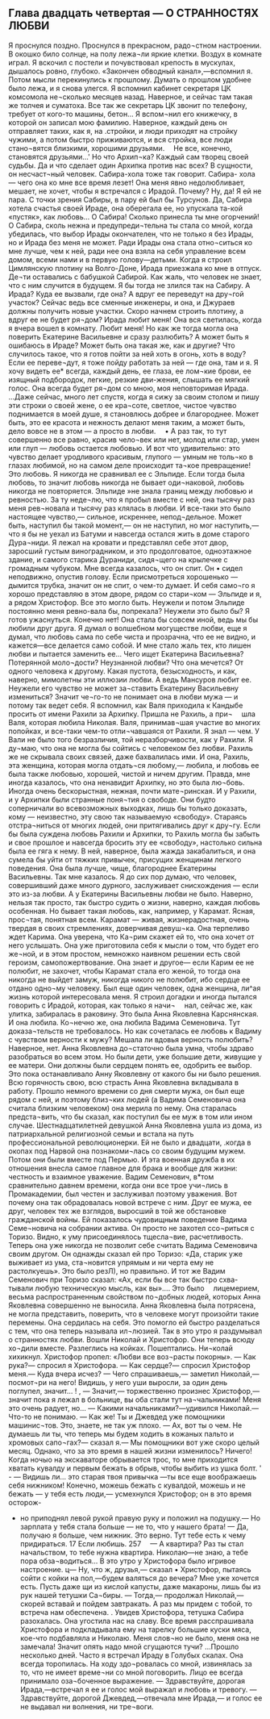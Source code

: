 ## Глава двадцать четвертая — О СТРАННОСТЯХ ЛЮБВИ

Я проснулся поздно. Проснулся в прекрасном, радо¬стном настроении. В окошко било солнце, на полу лежа¬ли яркие клетки. Воздух в комнате играл. Я вскочил с постели и почувствовал крепость в мускулах, дышалось ровно, глубоко. «Закончен обводный канал»,—вспомнил я. Потом мысли перекинулись к прошлому. Думать о прошлом удобнее было лежа, и я снова улегся.
Я вспомнил кабинет секретаря ЦК комсомола не¬сколько месяцев назад. Наверное, и сейчас там такая же толчея и суматоха. Все так же секретарь ЦК звонит по телефону, требует от кого-то машины, бетон... Я вспом¬нил его книжечку, в которой он записал мою фамилию. Наверное, каждый день он отправляет таких, как я, на .стройки, и люди приходят на стройку чужими, а потом быстро приживаются, и вся стройка, все люди стано¬вятся близкими, хорошими друзьями. 
Не все, конечно, становятся друзьями...' Но что Архип¬ка? Каждый сам творец своей судьбы. Да и что сделает один Архипка против нас всех? В сущности, он несчаст¬ный человек. Сабира-хола тоже так говорит. Сабира- хола — чего она ко мне все время лезет! Она меня явно недолюбливает, мешает, не хочет, чтобы я встречался с Ирадой. Почему? Ну, да! Я ей не пара. С точки зрения Сабиры, в пару ей был бы Турсунов. Да, Сабира хотела счастья своей Ираде, она оберегала ее, но упускала та-кой «пустяк», как любовь... О Сабира! Сколько принесла ты мне огорчений! О Сабира, сколь нежна и предупреди¬тельна ты стала со мной, когда убедилась, что выбор Ирады окончателен, что не только я без Ирады, но и Ирада без меня не может. Ради Ирады она стала отно¬ситься ко мне лучше, чем к ней, ради нее она взяла на себя управление всем домом, всеми нами и в первую голову—детьми. Когда я строил Цимлянскую плотину на Волго-Доне, Ирада приезжала ко мне в отпуск. Де¬ти оставались с бабушкой Сабирой.
Как жаль, что человек не знает, что с ним случится в будущем. Я бы тогда не злился так на Сабиру. А Ирада? Куда ее вызвали, где она? А вдруг ее переведут на дру¬гой участок? Сейчас ведь все сменные инженеры, и она, и Джураев должны получить новые участки. Скоро начнем строить плотину, а вдруг ее не будет ря¬дом?
Ирада любит меня! Она вся светилась, когда я вчера вошел в комнату. Любит меня! Но как же тогда могла она поверить Екатерине Васильевне и сразу разлюбить? А может быть я ошибаюсь в Ираде? Может быть она такая же, как и другие? Что случилось такое, что я готов пойти за ней хоть в огонь, хоть в воду? Если ее переве¬дут, я тоже пойду работать за ней — где она, там и я. Я хочу видеть ее* всегда, каждый день, ее глаза, ее лом¬кие брови, ее изящный подбородок, легкие, резкие дви-жения, слышать ее мягкий голос. Она всегда будет ря¬дом со мною, моя неповторимая Ирада.
...Даже сейчас, много лет спустя, когда я сижу за своим столом и пишу эти строки о своей жене, о ее кра¬соте, светлое, чистое чувство поднимается в моей душе, я становлюсь добрее и благороднее. Может быть, это ее красота и нежность делают меня таким, а может быть, дело вовсе не в этом — а просто в любви. 
• А раз так, то тут совершенно все равно, красив чело¬век или нет, молод или стар, умен или глуп — любовь остается любовью. И вот что удивительно: это чувство делает уродливого красивым, глупого — умным не толь¬ко в глазах любимой, но на самом деле происходит та¬кое превращение! Это любовь.
Я никогда не сравнивал ее с Эльпиде. Если тогда была любовь, то значит любовь никогда не бывает оди¬наковой, любовь никогда не повторяется. Эльпиде »не знала границ между любовью и ревностью. За ту неде¬лю, что я пробыл вместе с ней, она тысячу раз меня рев¬новала и тысячу раз клялась в любви. И все-таки это было настоящее чувство,— сильное, искреннее, непод¬дельное. Может быть, наступил бы такой момент,— он не наступил, но мог наступить,—что я бы не уехал из Батуми и навсегда остался жить в доме старого Дура¬ниди. Я лежал на кровати и представлял себе этот двор, заросший густым виноградником, и это продолговатое, одноэтажное здание, и самого старика Дураниди, сидя¬щего на крылечке с громадным чубуком. Мне всегда казалось, что он спит. Он • сидел неподвижно, опустив голову. Если присмотреться хорошенько — дымится трубка, значит он не спит, о чем-то думает. И себя само¬го я хорошо представляю в этом дворе, рядом со стари¬ком — Эльпиде и я, а рядом Христофор. Все это могло быть. Неужели и потом Эльпиде постоянно меня ревно-вала бы, попрекала? Неужели это было бы? Я готов ужаснуться. Конечно нет! Она стала бы совсем иной, ведь мы бы любили друг друга. Я думал о волшебном могуществе любви, еще я думал, что любовь сама по себе чиста и прозрачна, что ее не видно, и кажется—все делается само собой. И мне стало жаль тех, кто лишен любви и пытается заменить ее...
Чего ищет Екатерина Васильевна? Потерянной моло¬дости? Неузнанной любви? Что она мечется? От одного человека к другому. Какая пустота, безысходность, и как, наверно, мимолетны эти иллюзии любви. А ведь Мансуров любит ее. Неужели его чувство не может за¬ставить Екатерину Васильевну измениться? Значит че¬го-то не понимает она в любви мужа — и потому так ведет себя.
Я вспомнил, как Валя приходила к Кандыбе просить от имени Рахили за Архипку. Пришла не Рахиль, а при¬ 
шла Валя, которая любила Николая. Валя, принимав¬шая участие во многих попойках, и все-таки чем-то отли¬чавшаяся от Рахили. Я знал — чем. У Вали не было того безразличия, той неразборчивости, как у Рахили. Я ду¬маю, что она не могла бы сойтись с человеком без любви. Рахиль же не скрывала своих связей, даже бахвалилась ими. И она, Рахиль, эта женщина, которая могла отдать¬ся любому,— любила, и любовь ее была также любовью, хорошей, чистой и ничем другим. Правда, мне иногда казалось, что она ненавидит Архипку, но это была лю¬бовь. Иногда очень бескорыстная, нежная, почти мате¬ринская. И у Рахили, и у Архипки были странные поня¬тия о свободе. Они будто соперничали во всевозможных выходках, лишь бы только доказать, кому — неизвестно, эту свою так называемую «свободу». Стараясь отстра¬ниться от многих людей, они притягивались друг к дру¬гу. Если бы была суждена любовь Рахили и Архипки, то Рахиль могла бы забыть и свое прошлое и навсегда бросить эту ее «свободу», настолько сильна была ее гяга к нему. В ней, наверное, была жажда закабалиться, и она сумела бы уйти от тяжких привычек, присущих женщинам легкого поведения. Она была лучше, чище, благороднее Екатерины Васильевны. Так мне казалось.
Я до сих пор думаю, что человек, совершивший даже много дурного, заслуживает снисхождения — если это из-за любви. А у Екатерины Васильевны любви не было.
Наверно, нельзя так просто, так быстро судить о жизни, наверно, каждая любовь особенная. Но бывает такая любовь, как, например, у Карамат. Ясная, прос¬тая, понятная всем. Карамат — живая, жизнерадостная, очень твердая в своих стремлениях, доверчивая девуш¬ка. Она терпеливо ждет Карима. Она уверена, что Ка¬рим скажет ей то, что она хочет от него услышать. Она уже приготовила себя к мысли о том, что будет его же¬ной, и в этом простом, немножко наивном решении есть свой героизм, самопожертвование. Она знает и другое— если Карим ее не полюбит, не захочет, чтобы Карамат стала его женой, то тогда она никогда не выйдет замуж, никогда никого не полюбит, ибо сердце ее отдано одно¬му человеку.
Был еще один человек, одна женщина, ли^ая жизнь которой интересовала меня. Я строил догадки и иногда пытался говорить с Ирадой, которая, как только я начи¬ 
нал, сейчас же, как улитка, забиралась в раковину. Это была Анна Яковлевна Карснянская. И она любила. Ко¬нечно же, она любила Вадима Семеновича. Тут доказа¬тельств не требовалось. Но как сочеталась ее любовь к Вадиму с чувством верности к мужу? Мешала ли вдовья верность полюбить? Наверное, нет. Анна Яковлевна до¬статочно была умна, чтобы здраво разобраться во всем этом. Но были дети, уже большие дети, живущие у ее матери. Они должны были сердцем понять ее, одобрить ее выбор. Это пока останавливало Анну Яковлевну от какого бы ни было решения.
Всю горячность свою, всю страсть Анна Яковлевна вкладывала в работу. Прошло немного времени со дня смерти мужа, он был еще рядом с ней, и поэтому близ¬ких людей (а Вадима Семеновича она считала близким человеком) она мерила по нему. Она старалась предста¬вить, что бы сказал, как поступил бы ее муж в том или ином случае.
Шестнадцатилетней девушкой Анна Яковлевна ушла из дома, из патриархальной религиозной семьи и встала на путь профессиональной революционерки. Ей не было и двадцати, .когда в окопах под Нарвой она познакоми¬лась со своим будущим мужем. Потом они были вместе под Пермью. И эта военная дружба в их отношения внесла самое главное для брака и вообще для жизни: честность и взаимное уважение. Вадим Семенович, в*том сравнительно давнем времени, когда они все трое учи¬лись в Промакадемии, был честен и заслуживал поэтому уважения. Вот почему она так обрадовалась новой встрече с ним. Друг ее мужа, ее друг, человек тех же взглядов, выросший в той же обстановке гражданской войны.
Ей показалось чудовищным поведение Вадима Семе¬новича на собрании актива. Он просто не захотел ссо¬риться с Торизо. Видно, к уму присоединялось тщесла¬вие, расчетливость.
Теперь она уже никогда не позволит себе считать Вадима Семеновича своим другом. Он однажды сказал ей про Торизо: «Да, старик уже выживает из ума, ста¬новится упрямым и ни черта ему не растолкуешь». Это было резЛ), но правильно. И тот же Вадим Семенович при Торизо сказал: «Ах, если бы все так быстро схва-тывали любую техническую мысль, как вы».... Это было 
лицемерием, весьма распространенным свойством по¬добных людей, которых Анна Яковлевна совершенно не выносила. Анна Яковлевна была потрясена, не могла представить, поверить, что в человеке могут произойти такие перемены. Она сердилась на себя. Это помогло ей быстро разделаться с тем, что она теперь называла ил¬люзией.
Так в это утро я раздумывал о странностях любви.
Вошли Николай и Христофор. Они теперь всюду хо¬дили вместе. Разлеглись на койках. Пошептались. Ни¬колай хихикнул. Христофор пропел: «Любви все воз¬расты покорны».
— Как рука?— спросил я Христофора.
— Как сердце?— спросил Христофор меня.— Куда вчера исчез?
— Чего спрашиваешь,— заметил Николай,— посмот¬ри на него! Видишь, у него уши выросли, за один день поглупел, значит...  !   ,
— Значит,— торжественно произнес Христофор,— значит пока я лежал в больнице, вы оба стали тут на¬чальниками! Меня это очень радует, но...
— Какими начальниками?—удивился Николай.— Что-то не понимаю.
— Как же! Ты и Джевдед уже помощники машинис¬тов. Это, знаете, не так уж плохо.
— Ах, вот ты о чем. Не думаешь ли ты, что теперь мы будем ходить в кожаных пальто и хромовых сапо¬гах?— сказал я.— Мы помощники вот уже скоро целый месяц. Однако, что за это время в нашей жизни изменилось? Ничего! Когда ночыо на экскаваторе обрывается трос, то мне приходится хватать кувалду и первым бежать в обрыв, чтобы выбить из ушка болт. ' -
— Видишь ли... это старая твоя привычка —ты все еще воображаешь себя нижником! Конечно, можешь бежать с кувалдой, можешь и не бежать — у тебя есть люди,— усмехнулся Христофор; он в это время осторож-
* но приподнял левой рукой правую руку и положил на подушку.— Но зарплата у тебя стала больше — не то, что у нашего брата!
— Да, получаю я больше, чем нижник. Это верно. Тут тебе есть к чему придираться.
17 Если любишь.
257 
— А квартира? Раз ты стал начальством, то тебе нужна квартира. Николаю—не знаю, а тебе пора обза¬водиться...
В это утро у Христофора было игривое настроение.
ц— Ну, что ж, друзья,— сказал • Христофор, пытаясь сойти с койки на пол,—будем валяться до вечера? Мне уже хочется есть. Пусть даже щи из кислой капусты, даже макароны, лишь бы из рук нашей тетушки Са¬биры.
— Тогда,— продолжал Николай,— скорей вставай и пойдем завтракать. А раз мы придем с тобой, то встреча нам обеспечена. .
Увидев Христофора, тетушка Сабира разохалась. Она угостила нас на славу. Все время расспрашивала Христофора и подкладывала ему на тарелку большие куски мяса, кое-что подбавляла и Николаю. Меня слов¬но не было, меня она не замечала! Значит опять надо мной сгущаются тучи?
...Прошло несколько дней. Часто я встречал Ираду в Голубых скалах. Она всегда торопилась. На ходу здо¬ровалась со мной, извинялась за то, что не имеет време¬ни со мной поговорить. Лицо ее всегда принимало оза¬боченное выражение.
— Здравствуйте, дорогая Ирада,—встречал я ее и голос мой выражал и любовь и тревогу.
— Здравствуйте, дорогой Джевдед,—отвечала мне Ирада,— и голос ее не выдавал ни волнения, ни тре¬воги.
